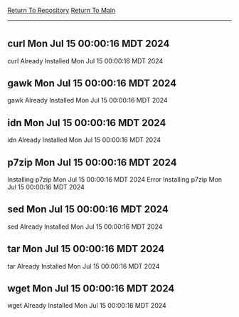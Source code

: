 [Return To Repository](https://github.com/DigitalWarrior/piholeparser/)
[Return To Main](https://github.com/DigitalWarrior/piholeparser/blob/master/RecentRunLogs/Mainlog.md)
____________________________________
# 
## curl Mon Jul 15 00:00:16 MDT 2024
curl Already Installed Mon Jul 15 00:00:16 MDT 2024
## gawk Mon Jul 15 00:00:16 MDT 2024
gawk Already Installed Mon Jul 15 00:00:16 MDT 2024
## idn Mon Jul 15 00:00:16 MDT 2024
idn Already Installed Mon Jul 15 00:00:16 MDT 2024
## p7zip Mon Jul 15 00:00:16 MDT 2024
Installing p7zip Mon Jul 15 00:00:16 MDT 2024
Error Installing p7zip Mon Jul 15 00:00:16 MDT 2024
## sed Mon Jul 15 00:00:16 MDT 2024
sed Already Installed Mon Jul 15 00:00:16 MDT 2024
## tar Mon Jul 15 00:00:16 MDT 2024
tar Already Installed Mon Jul 15 00:00:16 MDT 2024
## wget Mon Jul 15 00:00:16 MDT 2024
wget Already Installed Mon Jul 15 00:00:16 MDT 2024
